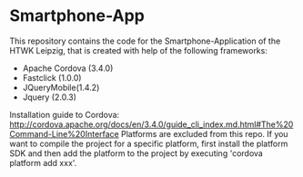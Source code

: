 Smartphone-App
==============

This repository contains the code for the Smartphone-Application of the HTWK Leipzig, that is created with help of the following frameworks:

* Apache Cordova (3.4.0)
* Fastclick (1.0.0)
* JQueryMobile(1.4.2)
* Jquery (2.0.3)

Installation guide to Cordova: http://cordova.apache.org/docs/en/3.4.0/guide_cli_index.md.html#The%20Command-Line%20Interface
Platforms are excluded from this repo. If you want to compile the project for a specific platform, first install the platform SDK and then add the platform to the project by executing 'cordova platform add xxx'.
